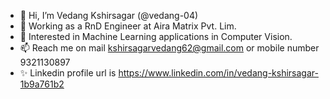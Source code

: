 - 👋 Hi, I’m Vedang Kshirsagar (@vedang-04)
- 👀 Working as a RnD Engineer at Aira Matrix Pvt. Lim.
- 👀 Interested in Machine Learning applications in Computer Vision.
- 📫 Reach me on mail kshirsagarvedang62@gmail.com or mobile number 9321130897
- ✨ Linkedin profile url is https://www.linkedin.com/in/vedang-kshirsagar-1b9a761b2

<!---
vedang-04/vedang-04 is a ✨ special ✨ repository because its `README.md` (this file) appears on your GitHub profile.
You can click the Preview link to take a look at your changes.
--->
